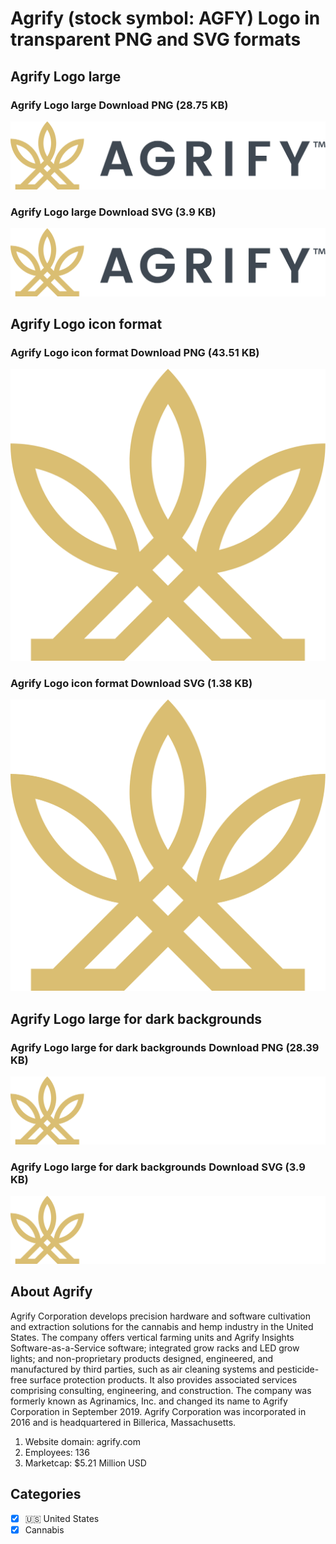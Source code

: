 # Agrify (stock symbol: AGFY) Logo in transparent PNG and SVG formats

## Agrify Logo large

### Agrify Logo large Download PNG (28.75 KB)

![Agrify Logo large Download PNG (28.75 KB)](/img/orig/AGFY_BIG-5b9a66ca.png)

### Agrify Logo large Download SVG (3.9 KB)

![Agrify Logo large Download SVG (3.9 KB)](/img/orig/AGFY_BIG-7ff75530.svg)

## Agrify Logo icon format

### Agrify Logo icon format Download PNG (43.51 KB)

![Agrify Logo icon format Download PNG (43.51 KB)](/img/orig/AGFY-96fc1e7f.png)

### Agrify Logo icon format Download SVG (1.38 KB)

![Agrify Logo icon format Download SVG (1.38 KB)](/img/orig/AGFY-2f319409.svg)

## Agrify Logo large for dark backgrounds

### Agrify Logo large for dark backgrounds Download PNG (28.39 KB)

![Agrify Logo large for dark backgrounds Download PNG (28.39 KB)](/img/orig/AGFY_BIG.D-f867a21e.png)

### Agrify Logo large for dark backgrounds Download SVG (3.9 KB)

![Agrify Logo large for dark backgrounds Download SVG (3.9 KB)](/img/orig/AGFY_BIG.D-eec3bca6.svg)

## About Agrify

Agrify Corporation develops precision hardware and software cultivation and extraction solutions for the cannabis and hemp industry in the United States. The company offers vertical farming units and Agrify Insights Software-as-a-Service software; integrated grow racks and LED grow lights; and non-proprietary products designed, engineered, and manufactured by third parties, such as air cleaning systems and pesticide-free surface protection products. It also provides associated services comprising consulting, engineering, and construction. The company was formerly known as Agrinamics, Inc. and changed its name to Agrify Corporation in September 2019. Agrify Corporation was incorporated in 2016 and is headquartered in Billerica, Massachusetts.

1. Website domain: agrify.com
2. Employees: 136
3. Marketcap: $5.21 Million USD


## Categories
- [x] 🇺🇸 United States
- [x] Cannabis
